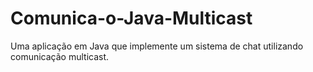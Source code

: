 # Comunica-o-Java-Multicast
Uma aplicação em Java que implemente um sistema de chat utilizando comunicação multicast.
